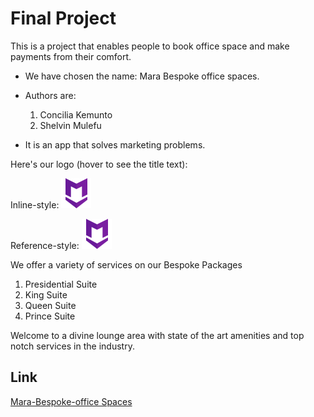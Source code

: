 # Final Project

This is a project that enables people to book office space and make payments from their comfort.
 
* We have chosen the name: Mara Bespoke office spaces.
* Authors are: 
  1. Concilia Kemunto
  2. Shelvin Mulefu

* It is an app that solves marketing problems.

Here's our logo (hover to see the title text):

Inline-style: 
![alt text](https://github.com/adam-p/markdown-here/raw/master/src/common/images/icon48.png "Logo Title Text 1")

Reference-style: 
![alt text][logo]

[logo]: https://github.com/adam-p/markdown-here/raw/master/src/common/images/icon48.png "Logo Title Text 2"


We offer a variety of services on our Bespoke Packages
1. Presidential Suite
2. King Suite
3. Queen Suite
4. Prince Suite

Welcome to a divine lounge area with state of the art amenities and top notch services in the industry.

## Link
[Mara-Bespoke-office Spaces](https://www.marabespokeofficespaces.com)


